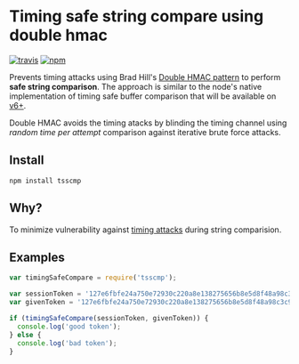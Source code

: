 # Timing safe string compare using double hmac
[![travis][travis-image]][travis-url]
[![npm][npm-image]][npm-url]

[travis-image]: https://travis-ci.org/suryagh/tsscmp.svg?branch=master
[travis-url]: https://travis-ci.org/suryagh/tsscmp

[npm-image]: https://img.shields.io/npm/v/tsscmp.svg?style=flat
[npm-url]: https://npmjs.org/package/tsscmp

Prevents timing attacks using Brad Hill's [Double HMAC pattern](https://www.nccgroup.trust/us/about-us/newsroom-and-events/blog/2011/february/double-hmac-verification/) to perform __safe string comparison__. The approach is similar to the node's native implementation of timing safe buffer comparison that will be available on [v6+](https://github.com/nodejs/node/issues/3043).

Double HMAC avoids the timing atacks by blinding the timing channel using *random time per attempt* comparison against iterative brute force attacks.

## Install

```
npm install tsscmp
```

## Why?

To minimize vulnerability against [timing attacks](http://codahale.com/a-lesson-in-timing-attacks/) during string comparision.

## Examples

```js
var timingSafeCompare = require('tsscmp');

var sessionToken = '127e6fbfe24a750e72930c220a8e138275656b8e5d8f48a98c3c92df2caba935 ';
var givenToken = '127e6fbfe24a750e72930c220a8e138275656b8e5d8f48a98c3c92df2caba935 ';

if (timingSafeCompare(sessionToken, givenToken)) {
  console.log('good token');
} else {
  console.log('bad token');
}

```
